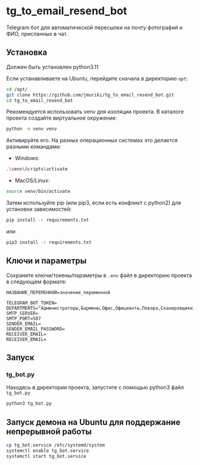 # tg_to_email_resend_bot

Telegram бот для автоматической пересылки на почту фотографий и ФИО, присланных в чат.

## Установка

Должен быть установлен python3.11

Если устанавливаете на Ubuntu, перейдите сначала в директорию `opt`:
```sh
cd /opt/
git clone https://github.com/jmuriki/tg_to_email_resend_bot.git
cd tg_to_email_resend_bot
```

Рекомендуется использовать venv для изоляции проекта.
В каталоге проекта создайте виртуальное окружение:
```sh
python -m venv venv
```
Активируйте его. На разных операционных системах это делается разными командами:

- Windows:
```sh
.\venv\Scripts\activate
```

- MacOS/Linux:
```sh
source venv/bin/activate
```

Затем используйте pip (или pip3, если есть конфликт с python2) для установки зависимостей:
```sh
pip install -r requirements.txt
```
или
```sh
pip3 install -r requirements.txt
```

## Ключи и параметры

Сохраните ключи/токены/параметры в `.env` файл в директорию проекта в следующем формате:

```
НАЗВАНИЕ_ПЕРЕМЕННОЙ=значение_переменной
```

```
TELEGRAM_BOT_TOKEN=
DEPARTMENTS="Администраторы,Бармены,Офис,Официанты,Повара,Сканировщики,Техники,Хостес,Гардеробщики"
SMTP_SERVER=
SMTP_PORT=587
SENDER_EMAIL=
SENDER_EMAIL_PASSWORD=
RECEIVER_EMAIL=
RECEIVER_EMAIL=
```

## Запуск

### tg_bot.py

Находясь в директории проекта, запустите с помощью python3 файл `tg_bot.py`

```sh
python3 tg_bot.py
```

## Запуск демона на Ubuntu для поддержание непрерывной работы

```sh
cp tg_bot.service /etc/systemd/system
systemctl enable tg_bot.service
systemctl start tg_bot.service
```
